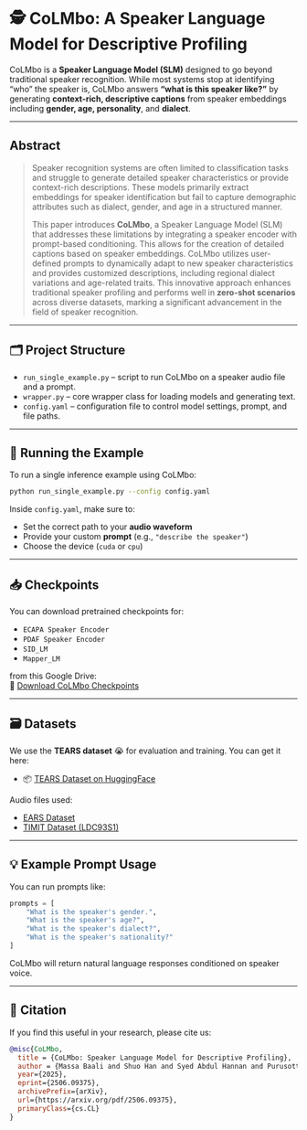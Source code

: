 
# 🕵 CoLMbo: A Speaker Language Model for Descriptive Profiling

CoLMbo is a **Speaker Language Model (SLM)** designed to go beyond traditional speaker recognition. While most systems stop at identifying “who” the speaker is, CoLMbo answers **“what is this speaker like?”** by generating **context-rich, descriptive captions** from speaker embeddings including **gender, age, personality**, and **dialect**.

---

## Abstract

> Speaker recognition systems are often limited to classification tasks and struggle to generate detailed speaker characteristics or provide context-rich descriptions. These models primarily extract embeddings for speaker identification but fail to capture demographic attributes such as dialect, gender, and age in a structured manner.
>
> This paper introduces **CoLMbo**, a Speaker Language Model (SLM) that addresses these limitations by integrating a speaker encoder with prompt-based conditioning. This allows for the creation of detailed captions based on speaker embeddings. CoLMbo utilizes user-defined prompts to dynamically adapt to new speaker characteristics and provides customized descriptions, including regional dialect variations and age-related traits. This innovative approach enhances traditional speaker profiling and performs well in **zero-shot scenarios** across diverse datasets, marking a significant advancement in the field of speaker recognition.

---

## 🗂️ Project Structure

- `run_single_example.py` – script to run CoLMbo on a speaker audio file and a prompt.
- `wrapper.py` – core wrapper class for loading models and generating text.
- `config.yaml` – configuration file to control model settings, prompt, and file paths.

---

## 🚀 Running the Example

To run a single inference example using CoLMbo:

```bash
python run_single_example.py --config config.yaml
```

Inside `config.yaml`, make sure to:
- Set the correct path to your **audio waveform**
- Provide your custom **prompt** (e.g., `"describe the speaker"`)
- Choose the device (`cuda` or `cpu`)

---

## 📥 Checkpoints

You can download pretrained checkpoints for:

- `ECAPA Speaker Encoder`  
- `PDAF Speaker Encoder`  
- `SID_LM`  
- `Mapper_LM`

from this Google Drive:  
🔗 [Download CoLMbo Checkpoints](https://drive.google.com/drive/folders/1OzYxobJ6w1RMZlPHVkX20xcUgSQQPlMC)

---

## 🗃️ Datasets

We use the **TEARS dataset** 😭 for evaluation and training. You can get it here:

- 📦 [TEARS Dataset on HuggingFace](https://huggingface.co/datasets/cmu-mlsp/TEARS)

Audio files used:
- [EARS Dataset](https://github.com/facebookresearch/ears_dataset/tree/main)
- [TIMIT Dataset (LDC93S1)](https://catalog.ldc.upenn.edu/LDC93S1)

---

## 💡 Example Prompt Usage

You can run prompts like:

```python
prompts = [
    "What is the speaker's gender.",
    "What is the speaker's age?",
    "What is the speaker's dialect?",
    "What is the speaker's nationality?"
]
```

CoLMbo will return natural language responses conditioned on speaker voice.

---

## 📌 Citation

If you find this useful in your research, please cite us:

```bibtex
@misc{CoLMbo,
  title = {CoLMbo: Speaker Language Model for Descriptive Profiling},
  author = {Massa Baali and Shuo Han and Syed Abdul Hannan and Purusottam Samal and Karanveer Singh and Soham Deshmukh and Rita Singh and Bhiksha Raj},
  year={2025},
  eprint={2506.09375},
  archivePrefix={arXiv},
  url={https://arxiv.org/pdf/2506.09375},
  primaryClass={cs.CL}
}
```
